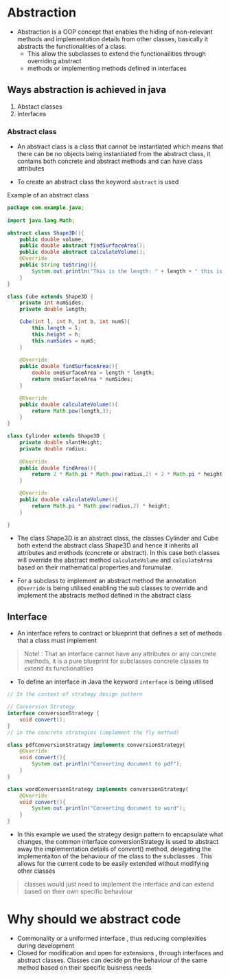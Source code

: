 # Abstraction 
- Abstraction is a OOP concept that enables the hiding of non-relevant methods and implementation details from
other classes, basically it abstracts the functionalities of a class.
	- This allow the subclasses to extend the functionailities through overriding abstract 
	- methods or implementing methods defined in interfaces 

## Ways abstraction is achieved in java 
1. Abstact classes 
2. Interfaces 

### Abstract class 
- An abstract class is a class that cannot be instantiated which means that there can be no objects being 
instantiated from the abstract class, it contains both concrete and abstract methods and can have class 
attributes 

- To create an abstract class the keyword `abstract` is used 

Example of an abstract class 
``` Java
package com.example.java; 
 
import java.lang.Math;

abstract class Shape3D(){
	public double volume;
	public double abstract findSurfaceArea();
	public double abstract calculateVolume();
	@Override 
	public String toString(){
		System.out.println("This is the length: " + length + " this is the height: " + height);
	}
} 

class Cube extends Shape3D {
	private int numSides;
	private double length;

	Cube(int l, int h, int b, int numS){
		this.length = l;
		this.height = h;
		this.numSides = numS;
	}
	
	@Override 
	public double findSurfaceArea(){
		double oneSurfaceArea = length * length;
		return oneSurfaceArea * numSides;
	}

	@Override 
	public double calculateVolume(){
		return Math.pow(length,3);
	}
}

class Cylinder extends Shape3D {
	private double slantHeight;
	private double radius;
	
	@Override 
	public double findArea(){
		return 2 * Math.pi * Math.pow(radius,2) + 2 * Math.pi * height;
	}

	@Override 
	public double calculateVolume(){
		return Math.pi * Math.pow(radius,2) * height;
	}

}


```

- The class Shape3D is an abstract class, the classes Cylinder and Cube both extend the abstract class Shape3D and hence 
it inherits all attributes and methods (concrete or abstract). In this case both classes will override the abstract 
method `calculateVolume` and `calculateArea` based on their mathematical properties and forumulae.

- For a subclass to implement an abstract method the annotation `@Override` is being 
utilised enabling the sub classes to override and implement the abstracts method defined in the abstract class 


## Interface
- An interface refers to contract or blueprint that defines a set of methods that a class must implement 
> Note! : That an interface cannot have any attributes or any concrete methods, it is a pure blueprint for subclasses
concrete classes to extend its functionalities 

- To define an interface in Java the keyword `interface` is being utilised 

``` Java
// In the context of strategy design pattern 

// Conversion Strategy
interface conversionStrategy {
	void convert();
}
// in the concrete strategies (implement the fly method)

class pdfConversionStrategy implements conversionStrategy{
	@Override 
	void convert(){
		System.out.println("Converting document to pdf");
	}
}

class wordConversionStrategy implements conversionStrategy{
	@Override 
	void convert(){
		System.out.println("Converting document to word");
	}
}
```
- In this example we used the strategy design pattern to encapsulate what changes, the common interface conversionStrategy is used to abstract
away the implementation details of convert() method, delegating the implementaiton of the behaviour of the class to the subclasses
. This allows for the current code to be easily extended without modifying other classes

> classes would just need to implement the interface and can extend based on their own specific behaviour 


# Why should we abstract code
- Commonality or a uniformed interface , thus reducing complexities during development
- Closed for modification and open for extensions , through interfaces and abstract classes. Classes can decide pn the behaviour of the same method based on their specific buisness needs 
 